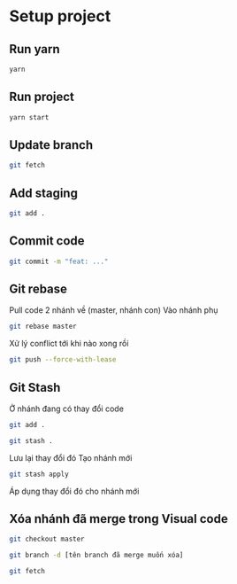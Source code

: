 # Setup project

## Run yarn

```cmd
yarn
```

## Run project

```cmd
yarn start
```

## Update branch

```bash
git fetch
```

## Add staging

```bash
git add .
```

## Commit code

```bash
git commit -m "feat: ..."
```

## Git rebase

Pull code 2 nhánh về (master, nhánh con)
Vào nhánh phụ

```bash
git rebase master
```

Xử lý conflict tới khi nào xong rồi

```bash
git push --force-with-lease
```

## Git Stash

Ở nhánh đang có thay đổi code

```bash
git add .
```

```bash
git stash .
```

Lưu lại thay đổi đó
Tạo nhánh mới

```bash
git stash apply
```

Áp dụng thay đổi đó cho nhánh mới

## Xóa nhánh đã merge trong Visual code

```bash
git checkout master
```

```bash
git branch -d [tên branch đã merge muốn xóa]
```

```bash
git fetch
```
